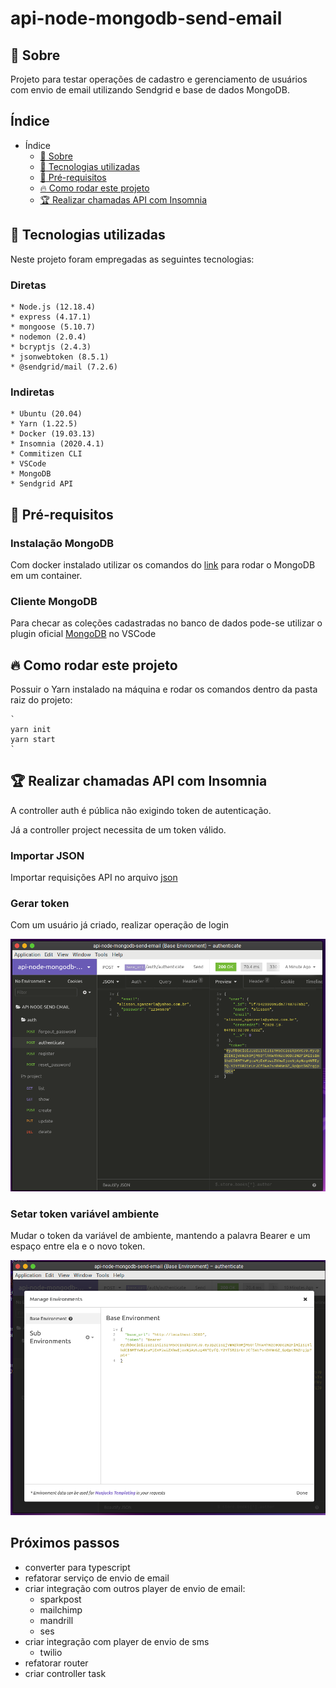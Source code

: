 # api-node-mongodb-send-email

<a id="sobre"></a>

## :bookmark: Sobre

Projeto para testar operações de cadastro e gerenciamento de usuários com envio de email utilizando Sendgrid e base de dados MongoDB.

## Índice

- Índice
  - [:bookmark: Sobre](#sobre)
  - [:rocket: Tecnologias utilizadas](#tecnologias-utilizadas)
  - [:memo: Pré-requisitos](#require)
  - [:fire: Como rodar este projeto](#run)
  - [:trophy: Realizar chamadas API com Insomnia](#request)

<a id="tecnologias-utilizadas"></a>

## :rocket: Tecnologias utilizadas

Neste projeto foram empregadas as seguintes tecnologias:

### Diretas

    * Node.js (12.18.4)
    * express (4.17.1)
    * mongoose (5.10.7)
    * nodemon (2.0.4)
    * bcryptjs (2.4.3)
    * jsonwebtoken (8.5.1)
    * @sendgrid/mail (7.2.6)

### Indiretas

    * Ubuntu (20.04)
    * Yarn (1.22.5)
    * Docker (19.03.13)
    * Insomnia (2020.4.1)
    * Commitizen CLI
    * VSCode
    * MongoDB
    * Sendgrid API

<a id="require"></a>

## :memo: Pré-requisitos

### Instalação MongoDB

Com docker instalado utilizar os comandos do [link](https://gist.github.com/sganzerla/936fa20d3332c6107333e9aa969d5904) para rodar o MongoDB em um container.

### Cliente MongoDB

Para checar as coleções cadastradas no banco de dados pode-se utilizar o plugin oficial [MongoDB](https://marketplace.visualstudio.com/items?itemName=mongodb.mongodb-vscode) no VSCode

<a id="run"></a>

## :fire: Como rodar este projeto

Possuir o Yarn instalado na máquina e rodar os comandos dentro da pasta raiz do projeto:

    `
    yarn init
    yarn start
    `

<a id="request"></a>

## :trophy: Realizar chamadas API com Insomnia

A controller auth é pública não exigindo token de autenticação.

Já a controller project necessita de um token válido.

### Importar JSON

Importar requisições API no arquivo [json](resources/insomnia/Insomnia_api_node.json)

### Gerar token

Com um usuário já criado, realizar operação de login

![image](resources/insomnia/auth.png)

### Setar token variável ambiente

Mudar o token da variável de ambiente, mantendo a palavra Bearer e um espaço entre ela e o novo token.

![image](resources/insomnia/token.png)

## Próximos passos

- converter para typescript
- refatorar serviço de envio de email
- criar integração com outros player de envio de email:
  - sparkpost
  - mailchimp
  - mandrill
  - ses
- criar integração com player de envio de sms
  - twilio
- refatorar router
- criar controller task